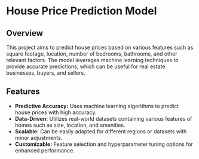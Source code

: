 # House Price Prediction Model

## Overview
This project aims to predict house prices based on various features such as square footage, location, number of bedrooms, bathrooms, and other relevant factors. The model leverages machine learning techniques to provide accurate predictions, which can be useful for real estate businesses, buyers, and sellers.

## Features
- **Predictive Accuracy:** Uses machine learning algorithms to predict house prices with high accuracy.
- **Data-Driven:** Utilizes real-world datasets containing various features of homes such as size, location, and amenities.
- **Scalable:** Can be easily adapted for different regions or datasets with minor adjustments.
- **Customizable:** Feature selection and hyperparameter tuning options for enhanced performance.
